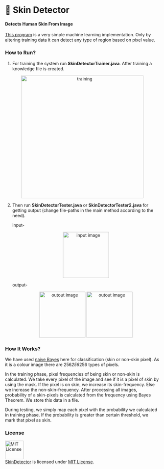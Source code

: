 # :dancer: Skin Detector
#### Detects Human Skin From Image
[This program](http://minhaskamal.github.io/SkinDetector) is a very simple machine learning implementation. Only by altering training data it can detect any type of region based on pixel value.

### How to Run?
1. For training the system run **SkinDetectorTrainer.java**. After training a knowledge file is created.

  <div align="center">
    <img src="https://cloud.githubusercontent.com/assets/5456665/20896606/cbaa3d56-bb48-11e6-9277-c236eaf23b9b.png" alt="training" width="400" height=auto/>
  </div>

2. Then run **SkinDetectorTester.java** or **SkinDetectorTester2.java** for getting output (change file-paths in the main method according to the need).

   input-
     <div align="center">
       <img src="https://cloud.githubusercontent.com/assets/5456665/20897840/33f1084a-bb4e-11e6-90d0-3751ed9574e1.jpg" alt="input image" width="150" height=auto/>
     </div>
  
   output-
     <div align="center">
       <img src="https://cloud.githubusercontent.com/assets/5456665/20897841/3427d640-bb4e-11e6-8163-230587d5bb71.png" alt="outout image" width="150" height=auto/>
       <img src="https://cloud.githubusercontent.com/assets/5456665/20898055/0e565fd0-bb4f-11e6-9bea-963a333794d5.png" alt="outout image" width="150" height=auto/>
     </div>
  
### How It Works?
We have used [naive Bayes](https://en.wikipedia.org/wiki/Naive_Bayes_classifier) here for classification (skin or non-skin pixel). As it is a colour image there are 256*256*256 types of pixels. 

In the training phase, pixel frequencies of being skin or non-skin is calculated. We take every pixel of the image and see if it is a pixel of skin by using the mask. If the pixel is on skin, we increase its skin-frequency. Else we increase the non-skin-frequency. After processing all images, probability of a skin-pixels is calculated from the frequency using Bayes Theorem. We store this data in a file.

During testing, we simply map each pixel with the probability we calculated in training phase. If the probability is greater than certain threshold, we mark that pixel as skin.

### License
<a rel="license" href="https://opensource.org/licenses/MIT"><img alt="MIT License" src="https://cloud.githubusercontent.com/assets/5456665/18950087/fbe0681a-865f-11e6-9552-e59d038d5913.png" width="60em" height=auto/></a><br/><a href="https://github.com/MinhasKamal/SkinDetector">SkinDetector</a> is licensed under <a rel="license" href="https://opensource.org/licenses/MIT">MIT License</a>.
